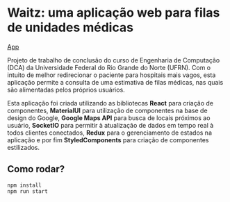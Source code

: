 # Waitz: uma aplicação web para filas de unidades médicas

[App](https://waitz.arthurvdiniz.now.sh)

Projeto de trabalho de conclusão do curso de Engenharia de Computação (DCA) da Universidade Federal do Rio Grande do Norte (UFRN). Com o intuito de melhor redirecionar o paciente para hospitais mais vagos, esta aplicação permite a consulta de uma estimativa de filas médicas, nas quais são alimentadas pelos próprios usuários.

Esta aplicação foi criada utilizando as bibliotecas __React__ para criação de componentes, __MaterialUI__ para utilização de componentes na base de design do Google, __Google Maps API__ para busca de locais próximos ao usuário, __SocketIO__ para permitir à atualização de dados em tempo real à todos clientes conectados, __Redux__ para o gerenciamento de estados na aplicação e por fim __StyledComponents__ para criação de componentes estilizados.

## Como rodar?

```shell
npm install
npm run start
```